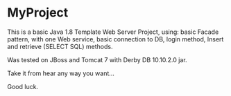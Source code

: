 # MyProject
This is a basic Java 1.8 Template Web Server Project, using: basic Facade pattern, with one Web service, basic connection to DB, login method, Insert and retrieve (SELECT SQL) methods.

Was tested on JBoss and Tomcat 7 with Derby DB 10.10.2.0 jar.

Take it from hear any way you want...

Good luck.
